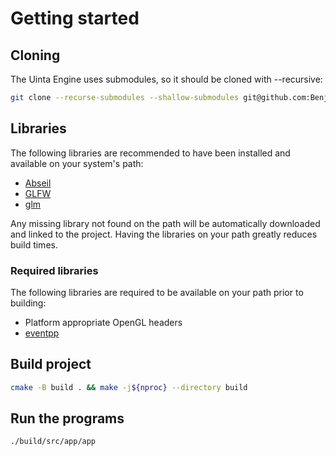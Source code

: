 # Getting started

## Cloning

The Uinta Engine uses submodules, so it should be cloned with --recursive:

```sh
git clone --recurse-submodules --shallow-submodules git@github.com:Benjman/uinta.git
```

## Libraries

The following libraries are recommended to have been installed and available on
your system's path:

* [Abseil](https://github.com/abseil/abseil-cpp)
* [GLFW](https://github.com/glfw/glfw)
* [glm](https://github.com/g-truc/glm)

Any missing library not found on the path will be automatically downloaded and
linked to the project. Having the libraries on your path greatly reduces build
times.

### Required libraries

The following libraries are required to be available on your path prior to building:

* Platform appropriate OpenGL headers
* [eventpp](https://github.com/wqking/eventpp)

## Build project

```sh
cmake -B build . && make -j${nproc} --directory build
```

## Run the programs

```sh
./build/src/app/app
```
